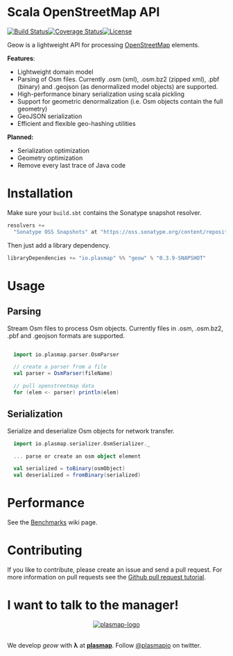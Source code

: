 # Scala OpenStreetMap API
[![Build Status](https://travis-ci.org/plasmap/geow.svg?branch=master)](https://travis-ci.org/plasmap/geow)[![Coverage Status](https://coveralls.io/repos/plasmap/geow/badge.svg)](https://coveralls.io/r/plasmap/geow)[![License](http://img.shields.io/:license-Apache%202-blue.svg)](http://www.apache.org/licenses/LICENSE-2.0.txt)

Geow is a lightweight API for processing [OpenStreetMap](http://wiki.openstreetmap.org/wiki/Main_Page) elements.

**Features**:
* Lightweight domain model
* Parsing of Osm files. Currently .osm (xml), .osm.bz2 (zipped xml), .pbf (binary) and .geojson (as denormalized model objects) are supported.
* High-performance binary serialization using scala pickling
* Support for geometric denormalization (i.e. Osm objects contain the full geometry)
* GeoJSON serialization
* Efficient and flexible geo-hashing utilities

**Planned:**
* Serialization optimization
* Geometry optimization
* Remove every last trace of Java code

# Installation
Make sure your `build.sbt` contains the Sonatype snapshot resolver.
```scala
resolvers +=
  "Sonatype OSS Snapshots" at "https://oss.sonatype.org/content/repositories/snapshots"
```
Then just add a library dependency.
```scala
libraryDependencies += "io.plasmap" %% "geow" % "0.3.9-SNAPSHOT"
```

# Usage

## Parsing
Stream Osm files to process Osm objects. Currently files in .osm, .osm.bz2, .pbf and .geojson formats are supported. 
```scala

  import io.plasmap.parser.OsmParser

  // create a parser from a file
  val parser = OsmParser(fileName)

  // pull openstreetmap data
  for (elem <- parser) println(elem)

```

## Serialization
Serialize and deserialize Osm objects for network transfer.
```scala
  import io.plasmap.serializer.OsmSerializer._

  ... parse or create an osm object element

  val serialized = toBinary(osmObject)
  val deserialized = fromBinary(serialized)
```

# Performance

See the [Benchmarks](https://github.com/geow-org/api/wiki/Benchmarks) wiki page.

# Contributing

If you like to contribute, please create an issue and send a pull request. For more information on pull requests see the [Github pull request tutorial](https://help.github.com/articles/using-pull-requests).

# I want to talk to the manager!

<p align="center">
<a href="http://plasmap.io">
  <img src="https://avatars3.githubusercontent.com/u/10074281?v=3&s=100" alt="plasmap-logo">
</a>
<br/><br/>

We develop <em>geow</em> with <b>λ</b> at <a href="http://plasmap.io"><b>plasmap</b></a>.
Follow <a href="https://twitter.com/plasmapio">@plasmapio</a> on twitter.
</p>
